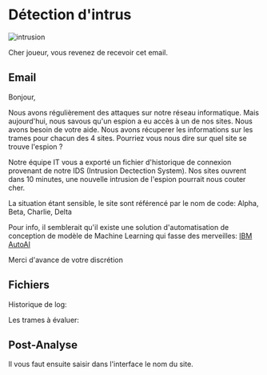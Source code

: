 # Détection d'intrus

![intrusion](https://github.com/vperrinfr/network_intrusion/blob/master/images/intrusion.png)

Cher joueur, vous revenez de recevoir cet email.

## Email

Bonjour,

Nous avons régulièrement des attaques sur notre réseau informatique. Mais aujourd'hui, nous savous qu'un espion a eu accès 
à un de nos sites. Nous avons besoin de votre aide. Nous avons récuperer les informations sur les trames pour chacun des 4 sites.
Pourriez vous nous dire sur quel site se trouve l'espion ? 

Notre équipe IT vous a exporté un fichier d'historique de connexion provenant de notre IDS (Intrusion Dectection System).
Nos sites ouvrent dans 10 minutes, une nouvelle intrusion de l'espion pourrait nous couter cher.

La situation étant sensible, le site sont référencé par le nom de code: Alpha, Beta, Charlie, Delta

Pour info, il semblerait qu'il existe une solution d'automatisation de conception de modèle de Machine Learning qui fasse des merveilles: [IBM AutoAI](https://dataplatform.cloud.ibm.com/docs/content/wsj/analyze-data/autoai-overview.html)

Merci d'avance de votre discrétion

## Fichiers

Historique de log: 

Les trames à évaluer: 

## Post-Analyse

Il vous faut ensuite saisir dans l'interface le nom du site.












